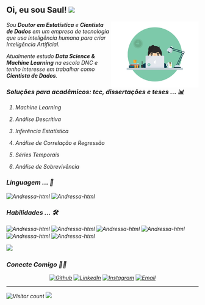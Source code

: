 <h2> Oi, eu sou Saul! <img src="https://media.giphy.com/media/mGcNjsfWAjY5AEZNw6/giphy.gif" width="50"></h2>
<img align='right' src="https://github.com/nirala69/nirala69/blob/master/70804f7e25b11f29db904f2fa7b4cd9d.gif" width="230">

<p><em>
 
Sou **Doutor em Estatística** e **Cientista de Dados** em um empresa de tecnologia que usa inteligência humana para criar Inteligência Artificial.    
 
Atualmente estudo **Data Science & Machine Learning** na escola DNC e tenho interesse em trabalhar como **Cientista de Dados**.

<h3> Soluções para acadêmicos: tcc, dissertações e teses ... 📊</h3>
 
 1. Machine Learning
 
 2. Análise Descritiva
 
 3. Inferência Estatística
 
 4. Análise de Correlação e Regressão
 
 5. Séries Temporais
 
 6. Análise de Sobrevivência
 
<h3> Linguagem ... 💬 </h3>
 
<div>
 
  <img align="center" alt="Andressa-html" height="50" width="40" src="https://cdn.jsdelivr.net/gh/devicons/devicon/icons/python/python-original-wordmark.svg"/>
  <img align="center" alt="Andressa-html" height="50" width="40" src="https://cdn.jsdelivr.net/gh/devicons/devicon/icons/r/r-original.svg"/>

</div>

<h3> Habilidades ... 🛠️ </h3>

<div>
  <img align="center" alt="Andressa-html" height="50" width="40" src="https://cdn.jsdelivr.net/gh/devicons/devicon/icons/github/github-original-wordmark.svg"/>
  <img align="center" alt="Andressa-html" height="70" width="50" src="https://cdn.jsdelivr.net/gh/devicons/devicon/icons/latex/latex-original.svg"/>
  <img align="center" alt="Andressa-html" height="40" width="140" src="https://img.shields.io/badge/Apache_Spark-FFFFFF?style=for-the-badge&logo=apachespark&logoColor=#E35A16"/>
  <img align="center" alt="Andressa-html" height="40" width="140" src="https://img.shields.io/badge/Databricks-FF3621?style=for-the-badge&logo=Databricks&logoColor=white"/>
  <img align="center" alt="Andressa-html" height="80" width="70" src="https://cdn.jsdelivr.net/gh/devicons/devicon/icons/mysql/mysql-original-wordmark.svg"/>
  <img align="center" alt="Andressa-html" height="70" width="60" src="https://cdn.jsdelivr.net/gh/devicons/devicon/icons/mongodb/mongodb-original-wordmark.svg"/>

 
 
</div>

  
<p><em>
<p><em>

<div>
  <img height="180em" src="https://github-readme-stats.vercel.app/api/top-langs/?username=StunKnife&layout=compact"/>

</div>
 

<h3> Conecte Comigo 🤝🏻 </h3>  
<p align="center"> 
<a href="https://github.com/StunKnife"><img alt="Github" src="https://img.shields.io/badge/-Github-000?style=flat&logo=Github&logoColor=white"></a> <a href="https://www.linkedin.com/in/saul-de-azev%C3%AAdo-souza-77b45020b/"><img alt="LinkedIn" src="https://img.shields.io/badge/LinkedIn-Saul de A. Souza-blue?style=flat-square&logo=linkedin"></a> <a href="https://www.instagram.com/saul_asouza/"><img alt="Instagram" src="https://img.shields.io/badge/Instagram-saul_asouza-black?style=flat-square&logo=instagram"></a> <a href="mailto:saul.deasouza@gmail.com"><img alt="Email" src="https://img.shields.io/badge/Email-saul.deasouza@gmail.com-blue?style=flat-square&logo=gmail"></a> 
 
 ---
![Visitor count](https://visitor-badge.laobi.icu/badge?page_id=StunKnife.StunKnife)   <img src="https://media.giphy.com/media/dxn6fRlTIShoeBr69N/giphy.gif" width="30">

